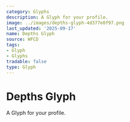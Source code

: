 ```yaml
---
category: Glyphs
description: A Glyph for your profile.
image: ../images/depths-glyph-4d377e0f97.png
last_updated: '2025-09-17'
name: Depths Glyph
source: WFCD
tags:
- Glyph
- Glyphs
tradable: false
type: Glyph
---
```


# Depths Glyph

A Glyph for your profile.

